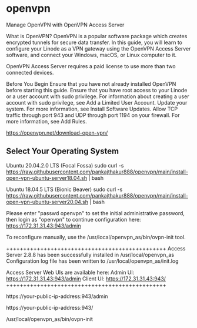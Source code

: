 # openvpn

Manage OpenVPN with OpenVPN Access Server

What is OpenVPN?
OpenVPN is a popular software package which creates encrypted tunnels for secure data transfer. In this guide, you will learn to configure your Linode as a VPN gateway using the OpenVPN Access Server software, and connect your Windows, macOS, or Linux computer to it.

OpenVPN Access Server requires a paid license to use more than two connected devices.

Before You Begin
Ensure that you have not already installed OpenVPN before starting this guide.
Ensure that you have root access to your Linode or a user account with sudo privilege. For information about creating a user account with sudo privilege, see Add a Limited User Account.
Update your system. For more information, see Install Software Updates.
Allow TCP traffic through port 943 and UDP through port 1194 on your firewall. For more information, see Add Rules.

https://openvpn.net/download-open-vpn/

Select Your Operating System
-------------------------------------------------------------------------------------------------------------------------

Ubuntu 20.04.2.0 LTS (Focal Fossa)
  sudo curl -s https://raw.githubusercontent.com/pankajthakur888/openvpn/main/install-open-vpn-ubuntu-server18.04.sh | bash

Ubuntu 18.04.5 LTS (Bionic Beaver)
  sudo curl -s https://raw.githubusercontent.com/pankajthakur888/openvpn/main/install-open-vpn-ubuntu-server20.04.sh | bash


Please enter "passwd openvpn" to set the initial
administrative password, then login as "openvpn" to continue
configuration here: https://172.31.31.43:943/admin

To reconfigure manually, use the /usr/local/openvpn_as/bin/ovpn-init tool.

+++++++++++++++++++++++++++++++++++++++++++++++
Access Server 2.8.8 has been successfully installed in /usr/local/openvpn_as
Configuration log file has been written to /usr/local/openvpn_as/init.log


Access Server Web UIs are available here:
Admin  UI: https://172.31.31.43:943/admin
Client UI: https://172.31.31.43:943/
+++++++++++++++++++++++++++++++++++++++++++++++

https://your-public-ip-address:943/admin

https://your-public-ip-address:943/

/usr/local/openvpn_as/bin/ovpn-init

